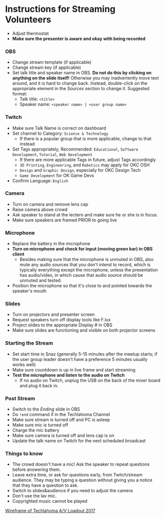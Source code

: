 # Instructions for Streaming Volunteers

* Adjust thermostat
* **Make sure the presenter is aware and okay with being recorded**

### OBS
* Change stream template (if applicable)
* Change stream key (if applicable)
* Set talk title and speaker name in OBS. **Do not do this by clicking on
  anything on the slide itself!** Otherwise you may inadvertently move text
  around, and it is hard to change back. Instead, double-click on the
  appropriate element in the *Sources* section to change it. Suggested format:
    * Talk title: `<title>`
    * Speaker name: `<speaker name> | <user group name>`

### Twitch
* Make sure Talk Name is correct on dashboard
* Set channel to Category: `Science & Technology`
    * If there is a popular group that is more applicable, change to that instead
* Set Tags appropriately, Recommended: `Educational`, `Software Development`, `Tutorial`, `Web Development`
    * If there are more applicable Tags in future, adjust Tags accordingly
    * `3D Printing`, `Engineering`, and `Robotics` may apply for OKC OSH
    * `Design` and `Graphic Design`, especially for OKC Design Tech
    * `Game Development` for OK Game Devs
* Confirm Language: `English`

### Camera
* Turn on camera and remove lens cap
* Raise camera above crowd
* Ask speaker to stand at the lectern and make sure he or she is in focus.
* Make sure speakers are framed PRIOR to going live

### Microphone
* Replace the battery in the microphone
* **Turn on microphone and check for input (moving green bar) in OBS client**
    * Besides making sure that the microphone is unmuted in OBS, also mute any
      audio sources that you don't intend to record, which is typically
      everything except the microphone, unless the presentation has audio/video,
      in which cause that audio source should be unmuted and tested.
* Position the microphone so that it's close to and pointed towards the
  speaker's mouth
  
### Slides
* Turn on projectors and presenter screen
* Request speakers turn off display tools like F.lux
* Project slides to the appropriate Display # in OBS
* Make sure slides are functioning and visible on both projector screens

### Starting the Stream
* Set start time in Snaz (generally 5-15 minutes after the meetup starts; if the
  user group leader doesn't have a preference 5 minutes usually works well)
* Make sure countdown is up in live frame and start streaming
* **Test the microphone and listen to the audio on Twitch**
    * If no audio on Twitch, unplug the USB on the back of the mixer board and plug it back in.

### Post Stream
* Switch to the *Ending* slide in OBS
* Do `!end` command if in the Techlahoma Channel
* Make sure stream is turned off and PC is asleep
* Make sure mic is turned off
* Charge the mic battery
* Make sure camera is turned off and lens cap is on
* Update the talk name on Twitch for the next scheduled broadcast

### Things to know
* The crowd doesn't have a mic! Ask the speaker to repeat questions before answering them.
* Leave extra time, or ask for questions early, from Twitch/stream audience. They may be typing
  a question without giving you a notice that they have a question to ask.
* Switch to slides&audience if you need to adjust the camera
* Don't use the lav mic.
* Copyrighted music cannot be played

[Wireframe of Techlahoma A/V Loadout 2017](https://drive.google.com/open?id=0BwyTR7aWvDukcXhjSVM4eTBOdjQ)
